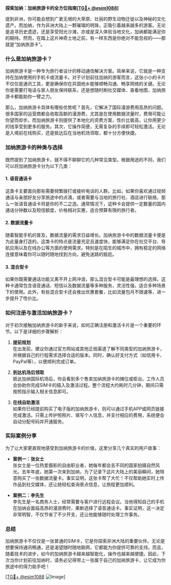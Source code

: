 **探索加纳：加纳旅游卡的全方位指南[[TG💪+ @esim1088](https://t.me/s/esim1088)]**

提到非洲，你可能会想到广袤无垠的大草原、壮丽的野生动物迁徙以及神秘的文化遗产。而加纳，作为非洲大陆上一颗璀璨的明珠，正吸引着越来越多的游客。无论是追寻历史遗迹，还是享受阳光沙滩，亦或是深入体验当地文化，加纳都能满足你的期待。然而，在踏上这片神奇土地之前，有一样东西是你绝对不能忽视的——那就是“加纳旅游卡”。

### 什么是加纳旅游卡？

加纳旅游卡是一种专为旅行者设计的移动通信解决方案。简单来说，它就是一种支持在加纳使用的手机卡或流量卡。对于计划前往加纳的游客而言，这张小小的卡片不仅仅是通讯工具，更是确保你在异国他乡能够顺畅沟通、畅享网络的关键。无论你是需要打电话与家人朋友保持联系，还是想随时刷社交媒体、查看地图，加纳旅游卡都能助你一臂之力。

那么，加纳旅游卡具体有哪些优势呢？首先，它解决了国际漫游费用高昂的问题。很多国家的运营商都会收取高额的漫游费，尤其是在使用数据流量时，费用可能让你望而却步。而加纳旅游卡则提供了本地化的资费方案，性价比极高，让你用更少的钱享受到更多的服务。其次，它操作简便，无需复杂的手续即可轻松激活。无论是入境前在线购买，还是抵达后在当地机场领取，都十分方便快捷。

### 加纳旅游卡的种类与选择

既然提到了加纳旅游卡，就不得不聊聊它的几种常见类型。根据用途的不同，我们可以将加纳旅游卡分为以下几类：

#### 1. **语音通话卡**
这类卡主要面向那些需要频繁拨打或接听电话的人群。比如，如果你喜欢通过视频通话与亲朋好友分享旅途中的点滴，或者需要与当地的旅行社、酒店进行联络，那么一张语音通话卡将是你的不二之选。通常情况下，这种卡会提供一定数量的国内通话分钟数以及短信额度，价格相对实惠，适合预算有限的旅行者。

#### 2. **数据流量卡**
随着智能手机的普及，数据流量的需求日益增长。加纳旅游卡中的数据流量卡便是为此量身打造的。这类卡的特点是流量充足且速度快，能够满足你在社交平台、导航应用以及在线办公等方面的使用需求。特别是在陌生的城市中，拥有稳定的网络连接意味着你可以随时随地找到方向，避免迷路的尴尬。

#### 3. **混合型卡**
如果你既需要通话功能又离不开上网冲浪，那么混合型卡可能是最理想的选择。这种卡通常包含语音通话、短信以及数据流量等多种服务，灵活性强，适合多种场景下的使用。此外，有些混合型卡还会推出优惠套餐，比如流量包月不限速等，进一步提升了性价比。

### 如何注册与激活加纳旅游卡？

对于初次接触加纳旅游卡的新手来说，如何正确注册和激活卡片是一个重要的环节。以下是详细的步骤解析：

1. **提前规划**  
   在出发前，建议你通过官方网站或其他正规渠道了解不同类型的加纳旅游卡，并根据自己的行程需求选择合适的版本。同时，确认好支付方式（如信用卡、PayPal等），以便顺利完成订单。

2. **到达机场后领取**  
   抵达加纳国际机场后，你会看到多个售卖加纳旅游卡的摊位或柜台。工作人员会协助你完成SIM卡的插入及激活过程。整个流程大约耗时几分钟，期间只需按照指示输入相关信息即可。

3. **在线自助激活**  
   如果你已经提前购买了电子版的加纳旅游卡，则可以通过手机APP或网页链接完成激活。只需上传护照照片、填写个人信息，并支付相应的费用，系统便会自动分配号码并开通服务。

### 实际案例分享

为了让大家更直观地感受到加纳旅游卡的价值，这里分享几个真实的用户故事：

- **案例一：张女士**  
  张女士是一位热爱摄影的自由职业者，她每年都会去不同的国家拍摄自然风光。去年年底，她第一次来到加纳，为了记录下这片大陆上的美丽瞬间，她特意购买了一张数据流量卡。事实证明，这张卡帮了大忙！不仅帮助她实时上传作品到社交媒体，还让她轻松查询景点信息，让旅程更加顺利。

- **案例二：李先生**  
  李先生是一名商务人士，经常需要与客户进行远程会议。当他得知自己的手机在加纳会面临高昂的漫游费时，果断选择了语音通话卡。事实证明，这一决定非常明智，不仅节省了不少开支，还让他能够随时处理工作事务。

### 总结

加纳旅游卡不仅仅是一张普通的SIM卡，它是你探索非洲大陆的重要伙伴。无论是想要保持通讯畅通，还是渴望随时随地联网，它都能为你提供可靠的支持。而且，随着技术的进步，如今的加纳旅游卡越来越智能化，操作也越来越便捷。因此，下次当你计划前往加纳时，请务必记得带上一张属于自己的加纳旅游卡，让它成为你旅途中的得力助手吧！

[[TG💪+ @esim1088](https://t.me/s/esim1088) ![Image](https://i.postimg.cc/4NQfJmqS/Snipaste-2025-05-13-00-14-12.png)]